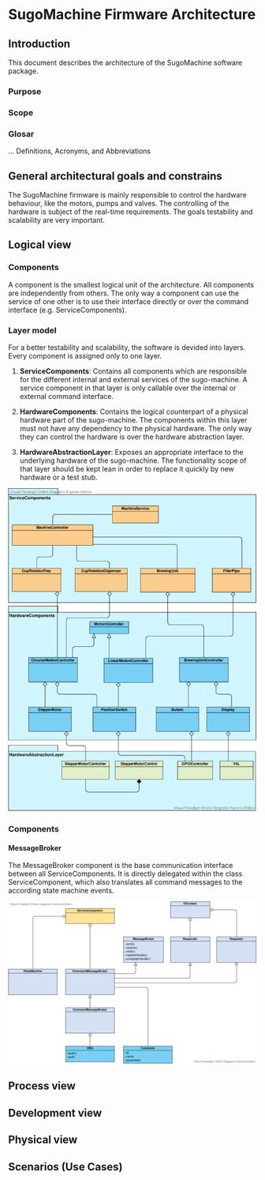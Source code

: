 # SugoMachine Firmware Architecture

## Introduction

This document describes the architecture of the SugoMachine software package.

### Purpose

### Scope

### Glosar

... Definitions, Acronyms, and Abbreviations

## General architectural goals and constrains

The SugoMachine firmware is mainly responsible to control the hardware behaviour, like the motors, pumps and valves. The controlling of the hardware is subject of the real-time requirements. The goals testability and scalability are very important.

## Logical view

### Components

A component is the smallest logical unit of the architecture. All components are independently from others. The only way a component can use the service of one other is to use their interface directly or over the command interface (e.g. ServiceComponents).

### Layer model

For a better testability and scalability, the software is devided into layers. Every component is assigned only to one layer.

1. **ServiceComponents**: Contains all components which are responsible for the different internal and external services of the sugo-machine. A service component in that layer is only callable over the internal or external command interface.

2. **HardwareComponents**: Contains the logical counterpart of a physical hardware part of the sugo-machine. The components within this layer must not have any dependency to the physical hardware. The only way they can control the hardware is over the hardware abstraction layer.

3. **HardwareAbstractionLayer**: Exposes an appropriate interface to the underlying hardware of the sugo-machine. The functionality scope of that layer should be kept lean in order to replace it quickly by new hardware or a test stub. 

![architecture overview](SugoMachineArchitecture.svg)

### Components

#### MessageBroker

The MessageBroker component is the base communication interface between all ServiceComponents. It is directly delegated within the class ServiceComponent, which also translates all command messages to the according state machine events.

![MessageQueue](MessageBroker.svg)

## Process view

## Development view

## Physical view

## Scenarios (Use Cases)

